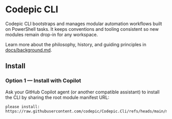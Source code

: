 # Codepic CLI

Codepic CLI bootstraps and manages modular automation workflows built on PowerShell tasks. It keeps conventions and tooling consistent so new modules remain drop-in for any workspace.

Learn more about the philosophy, history, and guiding principles in [docs/background.md](docs/background.md).

## Install

### Option 1 — Install with Copilot

Ask your GitHub Copilot agent (or another compatible assistant) to install the CLI by sharing the root module manifest URL:

```
please install: https://raw.githubusercontent.com/codepic/Codepic.Cli/refs/heads/main/modules/module.manifest.json
```
